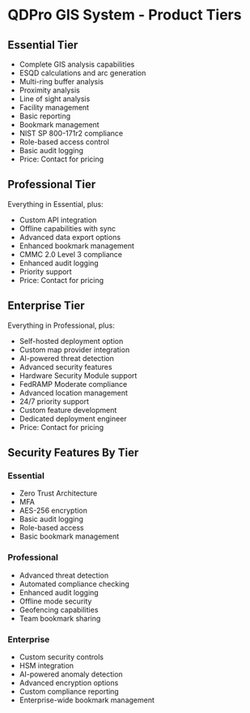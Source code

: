 
# QDPro GIS System - Product Tiers

## Essential Tier
- Complete GIS analysis capabilities
- ESQD calculations and arc generation
- Multi-ring buffer analysis
- Proximity analysis
- Line of sight analysis
- Facility management
- Basic reporting
- Bookmark management
- NIST SP 800-171r2 compliance
- Role-based access control
- Basic audit logging
- Price: Contact for pricing

## Professional Tier
Everything in Essential, plus:
- Custom API integration
- Offline capabilities with sync
- Advanced data export options
- Enhanced bookmark management
- CMMC 2.0 Level 3 compliance
- Enhanced audit logging
- Priority support
- Price: Contact for pricing

## Enterprise Tier
Everything in Professional, plus:
- Self-hosted deployment option
- Custom map provider integration
- AI-powered threat detection
- Advanced security features
- Hardware Security Module support
- FedRAMP Moderate compliance
- Advanced location management
- 24/7 priority support
- Custom feature development
- Dedicated deployment engineer
- Price: Contact for pricing

## Security Features By Tier

### Essential
- Zero Trust Architecture
- MFA
- AES-256 encryption
- Basic audit logging
- Role-based access
- Basic bookmark management

### Professional
- Advanced threat detection
- Automated compliance checking
- Enhanced audit logging
- Offline mode security
- Geofencing capabilities
- Team bookmark sharing

### Enterprise
- Custom security controls
- HSM integration
- AI-powered anomaly detection
- Advanced encryption options
- Custom compliance reporting
- Enterprise-wide bookmark management
